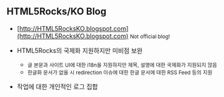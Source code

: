 ## HTML5Rocks/KO Blog

* [http://HTML5RocksKO.blogspot.com](http://HTML5RocksKO.blogspot.com) <small class="fragment"><span class="fragment highlight-red">Not official blog!</span></small>

* HTML5Rocks의 국제화 지원하지만 미비점 보완
	* <small>글 본문과 사이트 UI에 대한 i18n을 지원하지만 제목, 설명에 대한 국제화가 지원되지 않음</small>
	* <small>한글화 문서가 없을 시 redirection 이슈에 대한 한글 문서에 대한 RSS Feed 등의 지원</small>
* 작업에 대한 개인적인 로그 집합